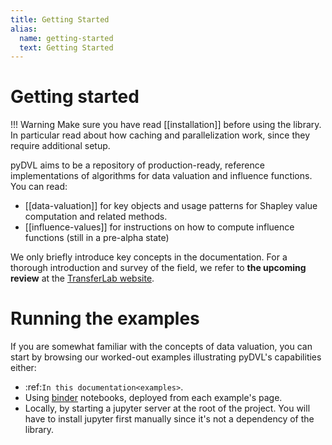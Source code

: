 ```yaml
---
title: Getting Started
alias: 
  name: getting-started
  text: Getting Started
---
```


# Getting started

!!! Warning
    Make sure you have read [[installation]] before using the library. 
    In particular read about how caching and parallelization work,
    since they require additional setup.

pyDVL aims to be a repository of production-ready, reference implementations of
algorithms for data valuation and influence functions. You can read:

* [[data-valuation]] for key objects and usage patterns for Shapley value
  computation and related methods.
* [[influence-values]] for instructions on how to compute influence functions (still
  in a pre-alpha state)

We only briefly introduce key concepts in the documentation. For a thorough
introduction and survey of the field, we refer to **the upcoming review** at the
[TransferLab website](https://transferlab.appliedai.de/reviews/data-valuation).

# Running the examples

If you are somewhat familiar with the concepts of data valuation, you can start
by browsing our worked-out examples illustrating pyDVL's capabilities either:

- :ref:`In this documentation<examples>`.
- Using [binder](https://mybinder.org/>) notebooks, deployed from each
  example's page.
- Locally, by starting a jupyter server at the root of the project. You will
  have to install jupyter first manually since it's not a dependency of the
  library.
